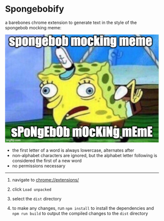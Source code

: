 # Spongebobify

a barebones chrome extension to generate text in the style of the spongebob mocking meme:

![spongebob mocking meme](meme-template.jpeg)

- the first letter of a word is always lowercase, alternates after
- non-alphabet characters are ignored, but the alphabet letter following is considered the first of a new word
- no permissions necessary

---

1. navigate to [chrome://extensions/](chrome://extensions/)

1. click `Load unpacked`

1. select the `dist` directory

1. to make any changes, run `npm install` to install the dependencies and `npm run build` to output the compiled changes to the `dist` directory
